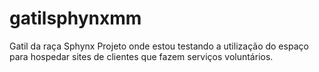 # gatilsphynxmm
Gatil da raça Sphynx
Projeto onde estou testando a utilização do espaço para hospedar sites de clientes que fazem serviços voluntários.
